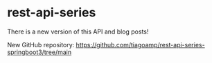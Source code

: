 # rest-api-series

There is a new version of this API and blog posts!

New GitHub repository: https://github.com/tiagoamp/rest-api-series-springboot3/tree/main
